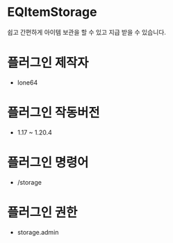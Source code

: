 # EQItemStorage
쉽고 간편하게 아이템 보관을 할 수 있고 지급 받을 수 있습니다.

# 플러그인 제작자
- lone64

# 플러그인 작동버전
- 1.17 ~ 1.20.4

# 플러그인 명령어
- /storage

# 플러그인 권한
- storage.admin
